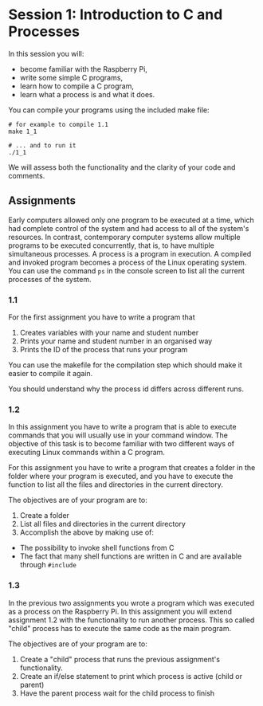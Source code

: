 # Session 1: Introduction to C and Processes

In this session you will:

- become familiar with the Raspberry Pi,
- write some simple C programs,
- learn how to compile a C program,
- learn what a process is and what it does.

You can compile your programs using the included make file:

    # for example to compile 1.1
    make 1_1

    # ... and to run it
    ./1_1

We will assess both the functionality and the clarity of your code and comments.

## Assignments

Early computers allowed only one program to be executed at a time, which had complete control of the system and had access to all of the system's
resources. In contrast, contemporary computer systems allow multiple programs
to be executed concurrently, that is, to have multiple simultaneous processes. A
process is a program in execution. A compiled and invoked program becomes a process of the
Linux operating system. You can use the command `ps` in the console screen to
list all the current processes of the system.


### 1.1

For the first assignment you have to write a program that

1. Creates variables with your name and student number
2. Prints your name and student number in an organised way
3. Prints the ID of the process that runs your program

You can use the makefile for the compilation step which should make it easier to compile it again.

You should understand why the process id differs across different runs.


### 1.2

In this assignment you have to write a program that is able to execute commands
that you will usually use in your command window.
The objective of this task is to become familiar with two different ways of executing Linux commands
within a C program.

For this assignment you have to write a program that creates a folder in
the folder where your program is executed, and you have to execute the function to
list all the files and directories in the current directory.

The objectives are of your program are to:

1. Create a folder
2. List all files and directories in the current directory
3. Accomplish the above by making use of:
  - The possibility to invoke shell functions from C
  - The fact that many shell functions are written in C and are available through `#include`

### 1.3

In the previous two assignments you wrote a program which was executed as a
process on the Raspberry Pi. In this assignment you will extend assignment 1.2 with the functionality to run another process.
This so called "child" process has to execute the same code as the main program.

The objectives are of your program are to:

1. Create a "child" process that runs the previous assignment's functionality.
2. Create an if/else statement to print which process is active (child or parent)
3. Have the parent process wait for the child process to finish
